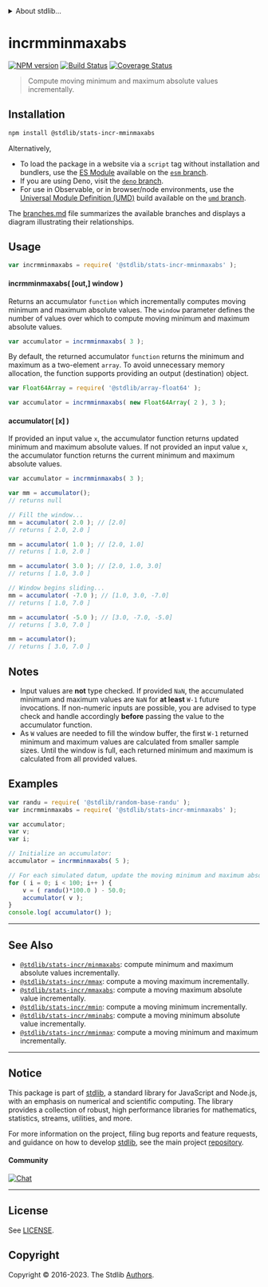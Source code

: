 <!--

@license Apache-2.0

Copyright (c) 2018 The Stdlib Authors.

Licensed under the Apache License, Version 2.0 (the "License");
you may not use this file except in compliance with the License.
You may obtain a copy of the License at

   http://www.apache.org/licenses/LICENSE-2.0

Unless required by applicable law or agreed to in writing, software
distributed under the License is distributed on an "AS IS" BASIS,
WITHOUT WARRANTIES OR CONDITIONS OF ANY KIND, either express or implied.
See the License for the specific language governing permissions and
limitations under the License.

-->


<details>
  <summary>
    About stdlib...
  </summary>
  <p>We believe in a future in which the web is a preferred environment for numerical computation. To help realize this future, we've built stdlib. stdlib is a standard library, with an emphasis on numerical and scientific computation, written in JavaScript (and C) for execution in browsers and in Node.js.</p>
  <p>The library is fully decomposable, being architected in such a way that you can swap out and mix and match APIs and functionality to cater to your exact preferences and use cases.</p>
  <p>When you use stdlib, you can be absolutely certain that you are using the most thorough, rigorous, well-written, studied, documented, tested, measured, and high-quality code out there.</p>
  <p>To join us in bringing numerical computing to the web, get started by checking us out on <a href="https://github.com/stdlib-js/stdlib">GitHub</a>, and please consider <a href="https://opencollective.com/stdlib">financially supporting stdlib</a>. We greatly appreciate your continued support!</p>
</details>

# incrmminmaxabs

[![NPM version][npm-image]][npm-url] [![Build Status][test-image]][test-url] [![Coverage Status][coverage-image]][coverage-url] <!-- [![dependencies][dependencies-image]][dependencies-url] -->

> Compute moving minimum and maximum absolute values incrementally.

<section class="installation">

## Installation

```bash
npm install @stdlib/stats-incr-mminmaxabs
```

Alternatively,

-   To load the package in a website via a `script` tag without installation and bundlers, use the [ES Module][es-module] available on the [`esm` branch][esm-url].
-   If you are using Deno, visit the [`deno` branch][deno-url].
-   For use in Observable, or in browser/node environments, use the [Universal Module Definition (UMD)][umd] build available on the [`umd` branch][umd-url].

The [branches.md][branches-url] file summarizes the available branches and displays a diagram illustrating their relationships.

</section>

<section class="usage">

## Usage

```javascript
var incrmminmaxabs = require( '@stdlib/stats-incr-mminmaxabs' );
```

#### incrmminmaxabs( \[out,] window )

Returns an accumulator `function` which incrementally computes moving minimum and maximum absolute values. The `window` parameter defines the number of values over which to compute moving minimum and maximum absolute values.

```javascript
var accumulator = incrmminmaxabs( 3 );
```

By default, the returned accumulator `function` returns the minimum and maximum as a two-element `array`. To avoid unnecessary memory allocation, the function supports providing an output (destination) object.

```javascript
var Float64Array = require( '@stdlib/array-float64' );

var accumulator = incrmminmaxabs( new Float64Array( 2 ), 3 );
```

#### accumulator( \[x] )

If provided an input value `x`, the accumulator function returns updated minimum and maximum absolute values. If not provided an input value `x`, the accumulator function returns the current minimum and maximum absolute values.

```javascript
var accumulator = incrmminmaxabs( 3 );

var mm = accumulator();
// returns null

// Fill the window...
mm = accumulator( 2.0 ); // [2.0]
// returns [ 2.0, 2.0 ]

mm = accumulator( 1.0 ); // [2.0, 1.0]
// returns [ 1.0, 2.0 ]

mm = accumulator( 3.0 ); // [2.0, 1.0, 3.0]
// returns [ 1.0, 3.0 ]

// Window begins sliding...
mm = accumulator( -7.0 ); // [1.0, 3.0, -7.0]
// returns [ 1.0, 7.0 ]

mm = accumulator( -5.0 ); // [3.0, -7.0, -5.0]
// returns [ 3.0, 7.0 ]

mm = accumulator();
// returns [ 3.0, 7.0 ]
```

</section>

<!-- /.usage -->

<section class="notes">

## Notes

-   Input values are **not** type checked. If provided `NaN`, the accumulated minimum and maximum values are `NaN` for **at least** `W-1` future invocations. If non-numeric inputs are possible, you are advised to type check and handle accordingly **before** passing the value to the accumulator function.
-   As `W` values are needed to fill the window buffer, the first `W-1` returned minimum and maximum values are calculated from smaller sample sizes. Until the window is full, each returned minimum and maximum is calculated from all provided values.

</section>

<!-- /.notes -->

<section class="examples">

## Examples

<!-- eslint no-undef: "error" -->

```javascript
var randu = require( '@stdlib/random-base-randu' );
var incrmminmaxabs = require( '@stdlib/stats-incr-mminmaxabs' );

var accumulator;
var v;
var i;

// Initialize an accumulator:
accumulator = incrmminmaxabs( 5 );

// For each simulated datum, update the moving minimum and maximum absolute values...
for ( i = 0; i < 100; i++ ) {
    v = ( randu()*100.0 ) - 50.0;
    accumulator( v );
}
console.log( accumulator() );
```

</section>

<!-- /.examples -->

<!-- Section for related `stdlib` packages. Do not manually edit this section, as it is automatically populated. -->

<section class="related">

* * *

## See Also

-   <span class="package-name">[`@stdlib/stats-incr/minmaxabs`][@stdlib/stats/incr/minmaxabs]</span><span class="delimiter">: </span><span class="description">compute minimum and maximum absolute values incrementally.</span>
-   <span class="package-name">[`@stdlib/stats-incr/mmax`][@stdlib/stats/incr/mmax]</span><span class="delimiter">: </span><span class="description">compute a moving maximum incrementally.</span>
-   <span class="package-name">[`@stdlib/stats-incr/mmaxabs`][@stdlib/stats/incr/mmaxabs]</span><span class="delimiter">: </span><span class="description">compute a moving maximum absolute value incrementally.</span>
-   <span class="package-name">[`@stdlib/stats-incr/mmin`][@stdlib/stats/incr/mmin]</span><span class="delimiter">: </span><span class="description">compute a moving minimum incrementally.</span>
-   <span class="package-name">[`@stdlib/stats-incr/mminabs`][@stdlib/stats/incr/mminabs]</span><span class="delimiter">: </span><span class="description">compute a moving minimum absolute value incrementally.</span>
-   <span class="package-name">[`@stdlib/stats-incr/mminmax`][@stdlib/stats/incr/mminmax]</span><span class="delimiter">: </span><span class="description">compute a moving minimum and maximum incrementally.</span>

</section>

<!-- /.related -->

<!-- Section for all links. Make sure to keep an empty line after the `section` element and another before the `/section` close. -->


<section class="main-repo" >

* * *

## Notice

This package is part of [stdlib][stdlib], a standard library for JavaScript and Node.js, with an emphasis on numerical and scientific computing. The library provides a collection of robust, high performance libraries for mathematics, statistics, streams, utilities, and more.

For more information on the project, filing bug reports and feature requests, and guidance on how to develop [stdlib][stdlib], see the main project [repository][stdlib].

#### Community

[![Chat][chat-image]][chat-url]

---

## License

See [LICENSE][stdlib-license].


## Copyright

Copyright &copy; 2016-2023. The Stdlib [Authors][stdlib-authors].

</section>

<!-- /.stdlib -->

<!-- Section for all links. Make sure to keep an empty line after the `section` element and another before the `/section` close. -->

<section class="links">

[npm-image]: http://img.shields.io/npm/v/@stdlib/stats-incr-mminmaxabs.svg
[npm-url]: https://npmjs.org/package/@stdlib/stats-incr-mminmaxabs

[test-image]: https://github.com/stdlib-js/stats-incr-mminmaxabs/actions/workflows/test.yml/badge.svg?branch=v0.1.0
[test-url]: https://github.com/stdlib-js/stats-incr-mminmaxabs/actions/workflows/test.yml?query=branch:v0.1.0

[coverage-image]: https://img.shields.io/codecov/c/github/stdlib-js/stats-incr-mminmaxabs/main.svg
[coverage-url]: https://codecov.io/github/stdlib-js/stats-incr-mminmaxabs?branch=main

<!--

[dependencies-image]: https://img.shields.io/david/stdlib-js/stats-incr-mminmaxabs.svg
[dependencies-url]: https://david-dm.org/stdlib-js/stats-incr-mminmaxabs/main

-->

[chat-image]: https://img.shields.io/gitter/room/stdlib-js/stdlib.svg
[chat-url]: https://app.gitter.im/#/room/#stdlib-js_stdlib:gitter.im

[stdlib]: https://github.com/stdlib-js/stdlib

[stdlib-authors]: https://github.com/stdlib-js/stdlib/graphs/contributors

[umd]: https://github.com/umdjs/umd
[es-module]: https://developer.mozilla.org/en-US/docs/Web/JavaScript/Guide/Modules

[deno-url]: https://github.com/stdlib-js/stats-incr-mminmaxabs/tree/deno
[umd-url]: https://github.com/stdlib-js/stats-incr-mminmaxabs/tree/umd
[esm-url]: https://github.com/stdlib-js/stats-incr-mminmaxabs/tree/esm
[branches-url]: https://github.com/stdlib-js/stats-incr-mminmaxabs/blob/main/branches.md

[stdlib-license]: https://raw.githubusercontent.com/stdlib-js/stats-incr-mminmaxabs/main/LICENSE

<!-- <related-links> -->

[@stdlib/stats/incr/minmaxabs]: https://github.com/stdlib-js/stats-incr-minmaxabs

[@stdlib/stats/incr/mmax]: https://github.com/stdlib-js/stats-incr-mmax

[@stdlib/stats/incr/mmaxabs]: https://github.com/stdlib-js/stats-incr-mmaxabs

[@stdlib/stats/incr/mmin]: https://github.com/stdlib-js/stats-incr-mmin

[@stdlib/stats/incr/mminabs]: https://github.com/stdlib-js/stats-incr-mminabs

[@stdlib/stats/incr/mminmax]: https://github.com/stdlib-js/stats-incr-mminmax

<!-- </related-links> -->

</section>

<!-- /.links -->

